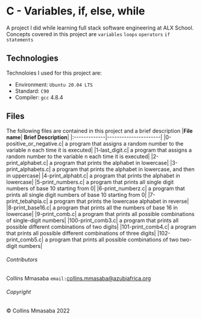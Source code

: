 # C - Variables, if, else, while
A project I did while learning full stack software engineering at ALX School. Concepts covered in this project are `variables` `loops` `operators` `if statements`

## Technologies
Technoloies I used for this project are:
- Environment: `Ubuntu 20.04 LTS`
- Standard: `C90`
- Compiler: `gcc` 4.8.4

## Files
The following files are contained in this project and a brief description
|**File name**| **Brief Description**|
|:-------------|----------------------|
|0-positive_or_negative.c| a program that assigns a random number to the variable n each time it is executed|
|1-last_digit.c| a program that assigns a random number to the variable n each time it is executed|
|2-print_alphabet.c| a program that prints the alphabet in lowercase|
|3-print_alphabets.c| a program that prints the alphabet in lowercase, and then in uppercase|
|4-print_alphabt.c| a program that prints the alphabet in lowercase|
|5-print_numbers.c| a program that prints all single digit numbers of base 10 starting from 0|
|6-print_numberz.c| a program that prints all single digit numbers of base 10 starting from 0|
|7-print_tebahpla.c| a program that prints the lowercase alphabet in reverse|
|8-print_base16.c| a program that prints all the numbers of base 16 in lowercase|
|9-print_comb.c| a program that prints all possible combinations of single-digit numbers|
|100-print_comb3.c| a program that prints all possible different combinations of two digits|
|101-print_comb4.c| a program that prints all possible different combinations of three digits|
|102-print_comb5.c| a program that prints all possible combinations of two two-digit numbers|

###### Contributors ######
Collins Mmasaba `email:`<collins.mmasaba@azubiafrica.org>

###### Copyright ######
© Collins Mmasaba 2022
